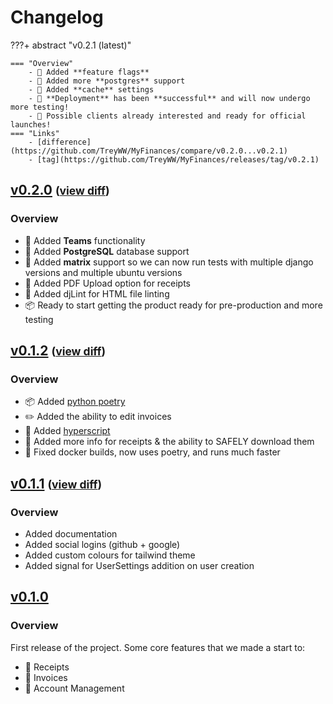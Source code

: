 # Changelog

???+ abstract "v0.2.1 (latest)"

    === "Overview"
        - 🚩 Added **feature flags**
        - 🐘 Added more **postgres** support
        - 🚅 Added **cache** settings
        - 🎉 **Deployment** has been **successful** and will now undergo more testing!
        - 👋 Possible clients already interested and ready for official launches!
    === "Links"
        - [difference](https://github.com/TreyWW/MyFinances/compare/v0.2.0...v0.2.1)
        - [tag](https://github.com/TreyWW/MyFinances/releases/tag/v0.2.1)

## [v0.2.0](https://github.com/TreyWW/MyFinances/releases/tag/v0.2.0) <small>([view diff](https://github.com/TreyWW/MyFinances/compare/v0.1.2...v0.2.0))</small>

### Overview

* 👥 Added **Teams** functionality
* 🐘 Added **PostgreSQL** database support
* 🐧 Added **matrix** support so we can now run tests with multiple django versions and multiple ubuntu versions
* 🧾 Added PDF Upload option for receipts
* 🧹 Added djLint for HTML file linting
* 📦 Ready to start getting the product ready for pre-production and more testing

## [v0.1.2](https://github.com/TreyWW/MyFinances/releases/tag/v0.1.2) <small>([view diff](https://github.com/TreyWW/MyFinances/compare/v0.1.1...v0.1.2))</small>

### Overview

* 📦 Added [python poetry](https://python-poetry.org/)
* ✏️ Added the ability to edit invoices
* 📜 Added [hyperscript](https://hyperscript.org/)
* 🧾 Added more info for receipts & the ability to SAFELY download them
* 🐬 Fixed docker builds, now uses poetry, and runs much faster

## [v0.1.1](https://github.com/TreyWW/MyFinances/releases/tag/v0.1.1) <small>([view diff](https://github.com/TreyWW/MyFinances/compare/v0.1.0...v0.1.1))</small>

### Overview

* Added documentation
* Added social logins (github + google)
* Added custom colours for tailwind theme
* Added signal for UserSettings addition on user creation

## [v0.1.0](https://github.com/TreyWW/MyFinances/releases/tag/v0.1.0)

### Overview

First release of the project. Some core features that we made a start to:

- 🧾 Receipts
- 📜 Invoices
- 🧔 Account Management
